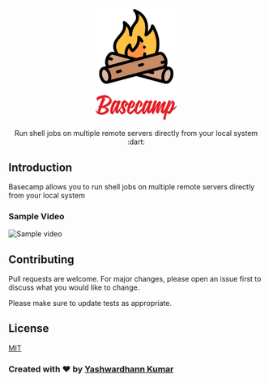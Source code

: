 <p align="center">
  <a href="https://babeljs.io/">
    <img alt="babel" src="https://raw.githubusercontent.com/YashWardhann/basecamp/master/assets/logo.png" width="160">
  </a>
</p>

<p align="center">
  Run shell jobs on multiple remote servers directly from your local system :dart:		
</p>  

## Introduction

Basecamp allows you to run shell jobs on multiple remote servers directly from your local system 

### Sample Video
<p>
  <img src="https://media2.giphy.com/media/V9dEDWtn5ElZqR7QdM/giphy.gif" alt="Sample video">
</p>


## Contributing
Pull requests are welcome. For major changes, please open an issue first to discuss what you would like to change.

Please make sure to update tests as appropriate.

## License
[MIT](https://choosealicense.com/licenses/mit/)


### Created with :heart: by [Yashwardhann Kumar](https://www.facebook.com/yashwardhann.100)


